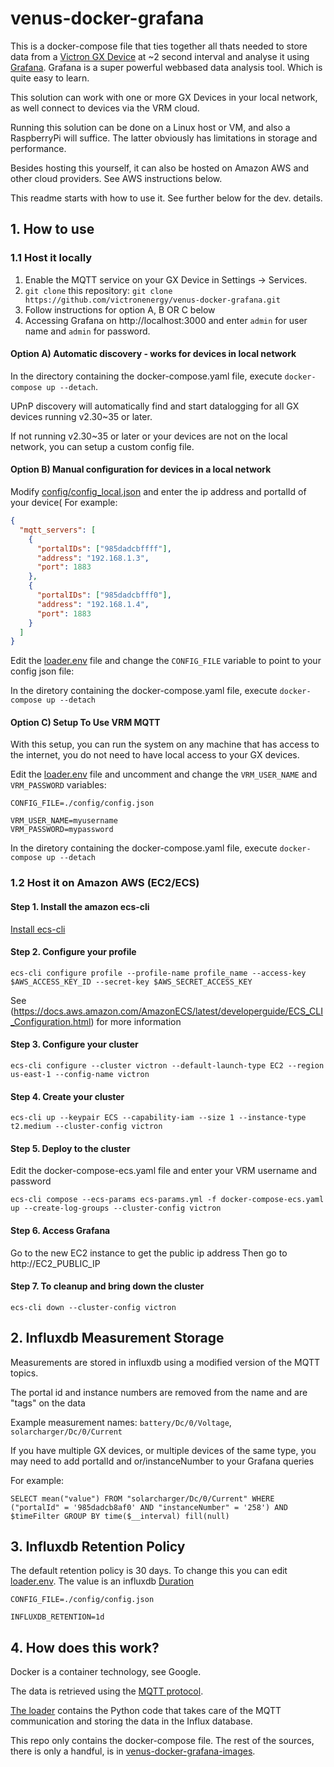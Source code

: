 # venus-docker-grafana

This is a docker-compose file that ties together all thats needed to store data from a
[Victron GX Device](https://www.victronenergy.com/live/venus-os:start) at ~2 second interval and analyse it using
[Grafana](https://grafana.com/). Grafana is a super powerful webbased data analysis tool.
Which is quite easy to learn.

This solution can work with one or more GX Devices in your local network, as well connect
to devices via the VRM cloud.

Running this solution can be done on a Linux host or VM, and also a RaspberryPi will
suffice. The latter obviously has limitations in storage and performance.

Besides hosting this yourself, it can also be hosted on Amazon AWS and other cloud
providers. See AWS instructions below.

This readme starts with how to use it. See further below for the dev. details.

## 1. How to use

### 1.1 Host it locally

1. Enable the MQTT service on your GX Device in Settings -> Services.
1. `git clone` this repository: `git clone https://github.com/victronenergy/venus-docker-grafana.git`
2. Follow instructions for option A, B OR C below
3. Accessing Grafana on http://localhost:3000 and enter `admin` for user name and `admin` for password.

#### Option A) Automatic discovery - works for devices in local network

In the directory containing the docker-compose.yaml file, execute `docker-compose up --detach`.

UPnP discovery will automatically find and start datalogging for all GX devices running
v2.30~35 or later.

If not running v2.30~35 or later or your devices are not on the local network, you can setup
a custom config file.

#### Option B) Manual configuration for devices in a local network

Modify [config/config_local.json](config/config_local.json) and enter the ip address and portalId of your device(
For example:

```json
{
  "mqtt_servers": [
    {
      "portalIDs": ["985dadcbffff"],
      "address": "192.168.1.3",
      "port": 1883
    },
    {
      "portalIDs": ["985dadcbfff0"],
      "address": "192.168.1.4",
      "port": 1883
    }
  ]
}
```


Edit the [loader.env](loader.env) file and change the `CONFIG_FILE` variable to point to your config json file:

In the diretory containing the docker-compose.yaml file, execute `docker-compose up --detach`

#### Option C) Setup To Use VRM MQTT

With this setup, you can run the system on any machine that has access to the internet, you do not
need to have local access to your GX devices.

Edit the [loader.env](loader.env) file and uncomment and change the `VRM_USER_NAME` and `VRM_PASSWORD` variables:

```
CONFIG_FILE=./config/config.json

VRM_USER_NAME=myusername
VRM_PASSWORD=mypassword
```

In the diretory containing the docker-compose.yaml file, execute `docker-compose up --detach`

### 1.2 Host it on Amazon AWS (EC2/ECS)

#### Step 1. Install the amazon ecs-cli
[Install ecs-cli](https://docs.aws.amazon.com/AmazonECS/latest/developerguide/ECS_CLI_installation.html)

#### Step 2. Configure your profile
`ecs-cli configure profile --profile-name profile_name --access-key $AWS_ACCESS_KEY_ID --secret-key $AWS_SECRET_ACCESS_KEY`

See (https://docs.aws.amazon.com/AmazonECS/latest/developerguide/ECS_CLI_Configuration.html) for more information

#### Step 3. Configure your cluster
`ecs-cli configure --cluster victron --default-launch-type EC2 --region us-east-1 --config-name victron`

#### Step 4.  Create your cluster 
`ecs-cli up --keypair ECS --capability-iam --size 1 --instance-type t2.medium --cluster-config victron`

#### Step 5. Deploy to the cluster

Edit the docker-compose-ecs.yaml file and enter your VRM username and password

`ecs-cli compose --ecs-params ecs-params.yml -f docker-compose-ecs.yaml up --create-log-groups --cluster-config victron`

#### Step 6. Access Grafana
Go to the new EC2 instance to get the public ip address
Then go to http://EC2_PUBLIC_IP

#### Step 7. To cleanup and bring down the cluster
`ecs-cli down --cluster-config victron`


## 2. Influxdb Measurement Storage

Measurements are stored in influxdb using a modified version of the MQTT topics.

The portal id and instance numbers are removed from the name and are "tags" on the data

Example measurement names: `battery/Dc/0/Voltage`, `solarcharger/Dc/0/Current`

If you have multiple GX devices, or multiple devices of the same type, you may need to add
portalId and or/instanceNumber to your Grafana queries

For example: 
```
SELECT mean("value") FROM "solarcharger/Dc/0/Current" WHERE ("portalId" = '985dadcb8af0' AND "instanceNumber" = '258') AND $timeFilter GROUP BY time($__interval) fill(null)
```

## 3. Influxdb Retention Policy

The default retention policy is 30 days. To change this you can edit [loader.env](loader.env). The value is an influxdb [Duration](https://docs.influxdata.com/influxdb/v1.7/query_language/spec/#durations)

```
CONFIG_FILE=./config/config.json

INFLUXDB_RETENTION=1d
```

## 4. How does this work?

Docker is a container technology, see Google.

The data is retrieved using the
[MQTT protocol](https://github.com/victronenergy/dbus-mqtt).

[The loader](https://github.com/victronenergy/venus-docker-grafana-images/tree/master/loader)
contains the Python code that takes care of the MQTT communication and storing the data in
the Influx database.

This repo only contains the docker-compose file. The rest of the sources, there is only a handful, is in
[venus-docker-grafana-images](https://github.com/victronenergy/venus-docker-grafana-images).
